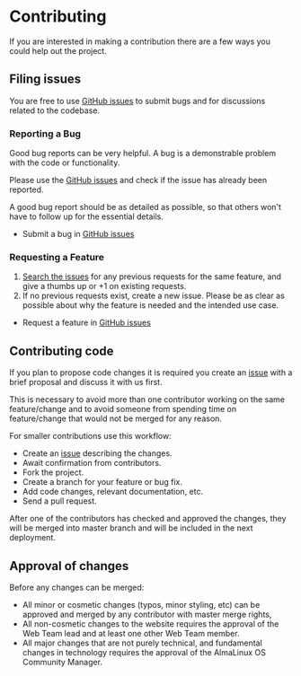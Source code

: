 # Contributing

If you are interested in making a contribution there are a few ways you could help out the project.

## Filing issues

You are free to use [GitHub issues](https://github.com/AlmaLinux/almalinux.org/issues) to submit bugs and for 
discussions related to the codebase.

### Reporting a Bug

Good bug reports can be very helpful. A bug is a demonstrable problem with the code or functionality.

Please use the [GitHub issues](https://github.com/AlmaLinux/almalinux.org/issues) and check if the issue has
already been reported.

A good bug report should be as detailed as possible, so that others won't have to follow up for the essential details.

- Submit a bug in [GitHub issues](https://github.com/AlmaLinux/almalinux.org/issues)

### Requesting a Feature

1. [Search the issues](https://github.com/AlmaLinux/almalinux.org/issues) for any previous requests for the same
   feature, and give a thumbs up or +1 on existing requests.
1. If no previous requests exist, create a new issue. Please be as clear as possible about why the feature is needed and
   the intended use case.

- Request a feature in [GitHub issues](https://github.com/AlmaLinux/almalinux.org/issues)

## Contributing code

If you plan to propose code changes it is required you create
an [issue](https://github.com/AlmaLinux/almalinux.org/issues) with a brief proposal and discuss it with
us first.

This is necessary to avoid more than one contributor working on the same feature/change and to avoid someone from
spending time on feature/change that would not be merged for any reason.

For smaller contributions use this workflow:

* Create an [issue](https://github.com/AlmaLinux/almalinux.org/issues) describing the changes.
* Await confirmation from contributors.
* Fork the project.
* Create a branch for your feature or bug fix.
* Add code changes, relevant documentation, etc.
* Send a pull request.

After one of the contributors has checked and approved the changes, they will be merged into master branch and will be
included in the next deployment.

## Approval of changes

Before any changes can be merged:

- All minor or cosmetic changes (typos, minor styling, etc) can be approved and merged by any contributor with master
  merge rights,
- All non-cosmetic changes to the website requires the approval of the Web Team lead and at least one other Web Team
  member.
- All major changes that are not purely technical, and fundamental changes in technology requires the approval of the
  AlmaLinux OS Community Manager.
